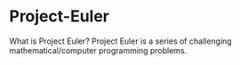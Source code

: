 # Project-Euler
What is Project Euler? 
Project Euler is a series of challenging mathematical/computer programming problems.

